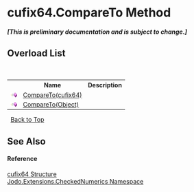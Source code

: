 # cufix64.CompareTo Method 
 _**\[This is preliminary documentation and is subject to change.\]**_


## Overload List
&nbsp;<table><tr><th></th><th>Name</th><th>Description</th></tr><tr><td>![Public method](media/pubmethod.gif "Public method")</td><td><a href="M_Jodo_Extensions_CheckedNumerics_cufix64_CompareTo">CompareTo(cufix64)</a></td><td /></tr><tr><td>![Public method](media/pubmethod.gif "Public method")</td><td><a href="M_Jodo_Extensions_CheckedNumerics_cufix64_CompareTo_1">CompareTo(Object)</a></td><td /></tr></table>&nbsp;
<a href="#cufix64.compareto-method">Back to Top</a>

## See Also


#### Reference
<a href="T_Jodo_Extensions_CheckedNumerics_cufix64">cufix64 Structure</a><br /><a href="N_Jodo_Extensions_CheckedNumerics">Jodo.Extensions.CheckedNumerics Namespace</a><br />